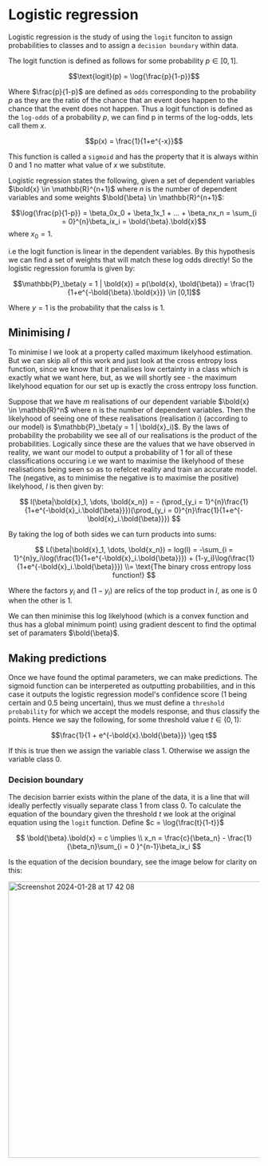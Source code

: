 # Logistic regression

Logistic regression is the study of using the `logit` funciton to assign probabilities to classes and to assign a `decision boundary` within data.

The logit function is defined as follows for some probability $p \in [0,1]$.

$$\text{logit}(p) = 
\log{\frac{p}{1-p}}$$

Where $\frac{p}{1-p}$ are defined as `odds` corresponding to the probability $p$ as they are the ratio of the chance that an event does happen to the chance that the event does not happen. Thus a logit function is defined as the `log-odds` of a probability $p$, we can find p in terms of the log-odds, lets call them $x$.

$$p(x) = \frac{1}{1+e^{-x}}$$

This function is called a `sigmoid` and has the property that it is always within $0$ and $1$ no matter what value of $x$ we substitute.

Logistic regression states the following, given a set of dependent variables $\bold{x} \in \mathbb{R}^{n+1}$ where $n$ is the number of dependent variables and some weights $\bold{\beta} \in \mathbb{R}^{n+1}$:

$$\log{\frac{p}{1-p}} = \beta_0x_0 + \beta_1x_1 + ... + \beta_nx_n = \sum_{i = 0}^{n}\beta_ix_i = \bold{\beta}.\bold{x}$$ where $x_0 = 1$. 

i.e the logit function is linear in the dependent variables. By this hypothesis we can find a set of weights that will match these log odds directly! So the logistic regression forumla is given by:

$$\mathbb{P}_\beta(y = 1 | \bold{x}) = p(\bold{x}, \bold{\beta}) = \frac{1}{1+e^{-\bold{\beta}.\bold{x}}} \in [0,1]$$

Where $y = 1$ is the probability that the calss is 1.

## Minimising $l$

To minimise l we look at a property called maximum likelyhood estimation. But we can skip all of this work and just look at the cross entropy loss function, since we know that it penalises low certainty in a class which is exactly what we want here, but, as we will shortly see - the maximum likelyhood equation for our set up is exactly the cross entropy loss function.

Suppose that we have $m$ realisations of our dependent variable $\bold{x} \in \mathbb{R}^n$ where n is the number of dependent variables. Then the likelyhood of seeing one of these realisations (realisation $i$) (according to our model) is $\mathbb{P}_\beta(y = 1 | \bold{x}_i)$. By the laws of probability the probability we see all of our realisations is the product of the probabilities. Logically since these are the values that we have observed in reality, we want our model to output a probability of 1 for all of these classifications occuring i.e we want to maximise the likelyhood of these realisations being seen so as to refelcet reality and train an accurate model. The (negative, as to minimise the negative is to maximise the positive) likelyhood, $l$ is then given by:

$$
l(\beta|\bold{x}_1, \dots, \bold{x_n}) = - (\prod_{y_i = 1}^{n}\frac{1}{1+e^{-\bold{x}_i.\bold{\beta}}})(\prod_{y_i = 0}^{n}\frac{1}{1+e^{-\bold{x}_i.\bold{\beta}}})
$$

By taking the log of both sides we can turn products into sums:

$$
L(\beta|\bold{x}_1, \dots, \bold{x_n}) = log(l) = -\sum_{i = 1}^{n}y_i\log(\frac{1}{1+e^{-\bold{x}_i.\bold{\beta}}}) + (1-y_i)\log(\frac{1}{1+e^{-\bold{x}_i.\bold{\beta}}}) \\= \text{The binary cross entropy loss function!}
$$

Where the factors $y_i$ and $(1-y_i)$ are relics of the top product in $l$, as one is $0$ when the other is $1$.

We can then minimise this log likelyhood (which is a convex function and thus has a global minimum point) using gradient descent to find the optimal set of paramaters $\bold{\beta}$.

## Making predictions

Once we have found the optimal parameters, we can make predictions. The sigmoid function can be interpereted as outputting probabilities, and in this case it outputs the logistic regression model's confidence score ($1$ being certain and $0.5$ being uncertain), thus we must define a `threshold probability` for which we accept the models response, and thus classify the points. Hence we say the following, for some threshold value $t \in (0,1)$:

$$\frac{1}{1 + e^{-\bold{x}.\bold{\beta}}} \geq t$$

If this is true then we assign the variable class $1$. Otherwise we assign the variable class $0$.

### Decision boundary

The decision barrier exists within the plane of the data, it is a line that will ideally perfectly visually separate class $1$ from class $0$. To calculate the equation of the boundary given the threshold $t$ we look at the original equation using the `logit` function. Define $c = \log{\frac{t}{1-t}}$

$$
\bold{\beta}.\bold{x} = c \implies \\
x_n = \frac{c}{\beta_n} - \frac{1}{\beta_n}\sum_{i = 0 }^{n-1}\beta_ix_i
$$

Is the equation of the decision boundary, see the image below for clarity on this:

<img width="554" alt="Screenshot 2024-01-28 at 17 42 08" src="https://github.com/BenjaminWills/tour_of_machine_learning_algorithms/assets/90726430/2d0b689a-06d7-4787-83b7-19891105e17a">
